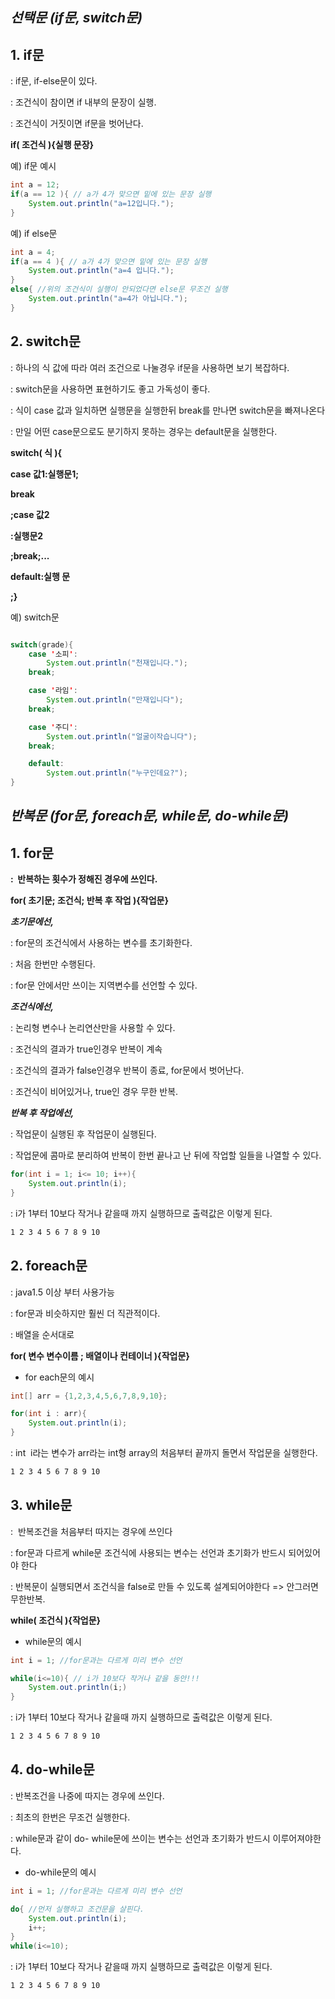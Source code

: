 ## ***선택문 (if문, switch문)***

## **1. if문**

: if문, if-else문이 있다.

: 조건식이 참이면 if 내부의 문장이 실행.

: 조건식이 거짓이면 if문을 벗어난다.

**if( 조건식 ){실행 문장}**

예) if문 예시

```java
int a = 12;
if(a == 12 ){ // a가 4가 맞으면 밑에 있는 문장 실행
	System.out.println("a=12입니다.");
}
```

예) if else문 

```java
int a = 4;
if(a == 4 ){ // a가 4가 맞으면 밑에 있는 문장 실행
	System.out.println("a=4 입니다.");
}
else{ //위의 조건식이 실행이 안되었다면 else문 무조건 실행
	System.out.println("a=4가 아닙니다.");
}
```

## **2. switch문**

: 하나의 식 값에 따라 여러 조건으로 나눌경우 if문을 사용하면 보기 복잡하다.

: switch문을 사용하면 표현하기도 좋고 가독성이 좋다.

: 식이 case 값과 일치하면 실행문을 실행한뒤 break를 만나면 switch문을 빠져나온다

: 만일 어떤 case문으로도 분기하지 못하는 경우는 default문을 실행한다.

**switch( 식 ){**

**case 값1:실행문1;**

**break**

**;case 값2**

**:실행문2**

**;break;...**

**default:실행 문**

**;}**

예) switch문 

```java

switch(grade){
	case '소피':
    	System.out.println("천재입니다.");
    break;

    case '라임':
    	System.out.println("만재입니다");
    break;

    case '주디':
    	System.out.println("얼굴이작습니다");
    break;

    default:
    	System.out.println("누구인데요?");
}
```

## ***반복문 (for문, foreach문, while문, do-while문)***

## **1. for문**

**:  반복하는 횟수가 정해진 경우에 쓰인다.**

**for( 초기문; 조건식; 반복 후 작업 ){작업문}**

***초기문에선,***

: for문의 조건식에서 사용하는 변수를 초기화한다.

: 처음 한번만 수행된다.

: for문 안에서만 쓰이는 지역변수를 선언할 수 있다.

***조건식에선,***

: 논리형 변수나 논리연산만을 사용할 수 있다.

: 조건식의 결과가 true인경우 반복이 계속

: 조건식의 결과가 false인경우 반복이 종료, for문에서 벗어난다.

: 조건식이 비어있거나, true인 경우 무한 반복.

***반복 후 작업에선,***

: 작업문이 실행된 후 작업문이 실행된다.

: 작업문에 콤마로 분리하여 반복이 한번 끝나고 난 뒤에 작업할 일들을 나열할 수 있다.

```java
for(int i = 1; i<= 10; i++){
	System.out.println(i);
}
```

: i가 1부터 10보다 작거나 같을때 까지 실행하므로 출력값은 이렇게 된다.

```xml
1 2 3 4 5 6 7 8 9 10
```

## **2. foreach문**

: java1.5 이상 부터 사용가능

: for문과 비슷하지만 훨씬 더 직관적이다.

: 배열을 순서대로

**for( 변수 변수이름 ; 배열이나 컨테이너 ){작업문}**

- for each문의 예시

```java
int[] arr = {1,2,3,4,5,6,7,8,9,10};

for(int i : arr){
	System.out.println(i);
}
```

: int  i라는 변수가 arr라는 int형 array의 처음부터 끝까지 돌면서 작업문을 실행한다.

```xml
1 2 3 4 5 6 7 8 9 10
```

## **3. while문**

:  반복조건을 처음부터 따지는 경우에 쓰인다

: for문과 다르게 while문 조건식에 사용되는 변수는 선언과 초기화가 반드시 되어있어야 한다

: 반복문이 실행되면서 조건식을 false로 만들 수 있도록 설계되어야한다 => 안그러면 무한반복.

**while( 조건식 ){작업문}**

- while문의 예시

```java
int i = 1; //for문과는 다르게 미리 변수 선언

while(i<=10){ // i가 10보다 작거나 같을 동안!!!
	System.out.println(i;)
}
```

: i가 1부터 10보다 작거나 같을때 까지 실행하므로 출력값은 이렇게 된다.

```xml
1 2 3 4 5 6 7 8 9 10
```

## **4. do-while문**

: 반복조건을 나중에 따지는 경우에 쓰인다.

: 최초의 한번은 무조건 실행한다.

: while문과 같이 do- while문에 쓰이는 변수는 선언과 초기화가 반드시 이루어져야한다.

- do-while문의 예시

```java
int i = 1; //for문과는 다르게 미리 변수 선언

do{ //먼저 실행하고 조건문을 살핀다.
	System.out.println(i);
    i++;
}
while(i<=10);
```

: i가 1부터 10보다 작거나 같을때 까지 실행하므로 출력값은 이렇게 된다.

```xml
1 2 3 4 5 6 7 8 9 10
```
